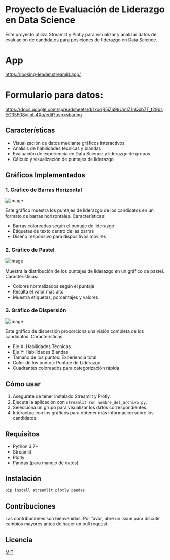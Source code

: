 # Proyecto de Evaluación de Liderazgo en Data Science

Este proyecto utiliza Streamlit y Plotly para visualizar y analizar datos de evaluación de candidatos para posiciones de liderazgo en Data Science.

# App
https://looking-leader.streamlit.app/

# Formulario para datos:
https://docs.google.com/spreadsheets/d/1xoqR5jZa99UmIZ1nQxb7T_t29bsEO35F08yIinl-4Xo/edit?usp=sharing

## Características

- Visualización de datos mediante gráficos interactivos
- Análisis de habilidades técnicas y blandas
- Evaluación de experiencia en Data Science y liderazgo de grupos
- Cálculo y visualización de puntajes de liderazgo

## Gráficos Implementados

### 1. Gráfico de Barras Horizontal
![image](https://github.com/user-attachments/assets/28f52fd5-7349-4527-b822-c9e441bdae54)


Este gráfico muestra los puntajes de liderazgo de los candidatos en un formato de barras horizontales. Características:
- Barras coloreadas según el puntaje de liderazgo
- Etiquetas de texto dentro de las barras
- Diseño responsivo para dispositivos móviles

### 2. Gráfico de Pastel
![image](https://github.com/user-attachments/assets/51948861-1117-429e-b6fd-1a79c7c5db04)

Muestra la distribución de los puntajes de liderazgo en un gráfico de pastel. Características:
- Colores normalizados según el puntaje
- Resalta el valor más alto
- Muestra etiquetas, porcentajes y valores

### 3. Gráfico de Dispersión
![image](https://github.com/user-attachments/assets/f5483093-0a42-4a57-9b28-5ad1103df53d)

Este gráfico de dispersión proporciona una visión completa de los candidatos. Características:
- Eje X: Habilidades Técnicas
- Eje Y: Habilidades Blandas
- Tamaño de los puntos: Experiencia total
- Color de los puntos: Puntaje de Liderazgo
- Cuadrantes coloreados para categorización rápida

## Cómo usar

1. Asegúrate de tener instalado Streamlit y Plotly.
2. Ejecuta la aplicación con `streamlit run nombre_del_archivo.py`.
3. Selecciona un grupo para visualizar los datos correspondientes.
4. Interactúa con los gráficos para obtener más información sobre los candidatos.

## Requisitos

- Python 3.7+
- Streamlit
- Plotly
- Pandas (para manejo de datos)

## Instalación

```bash
pip install streamlit plotly pandas
```

## Contribuciones

Las contribuciones son bienvenidas. Por favor, abre un issue para discutir cambios mayores antes de hacer un pull request.

## Licencia

[MIT](https://choosealicense.com/licenses/mit/)
